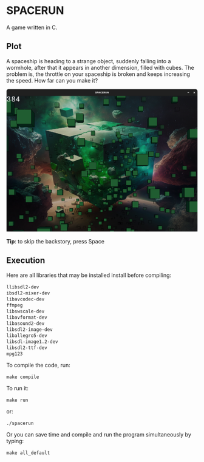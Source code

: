 # SPACERUN

A game written in C.
## Plot
A spaceship is heading to a strange object, suddenly falling into a wormhole, after that it appears in another dimension, filled with cubes. The problem is, the throttle on your spaceship is broken and keeps increasing the speed. How far can you make it?

![Gameplay](https://github.com/MLO73/SPACERUN/blob/main/resources/Screenshot.png?raw=true)

**Tip**: to skip the backstory, press Space

## Execution
Here are all libraries that may be installed install before compiling:
```
llibsdl2-dev
ibsdl2-mixer-dev
libavcodec-dev
ffmpeg
libswscale-dev
libavformat-dev
libasound2-dev
libsdl2-image-dev
liballegro5-dev
libsdl-image1.2-dev
libsdl2-ttf-dev
mpg123
```
To compile the code, run:

    make compile
To run it:

    make run
or:

    ./spacerun
Or you can save time and compile and run the program simultaneously by typing:

    make all_default
